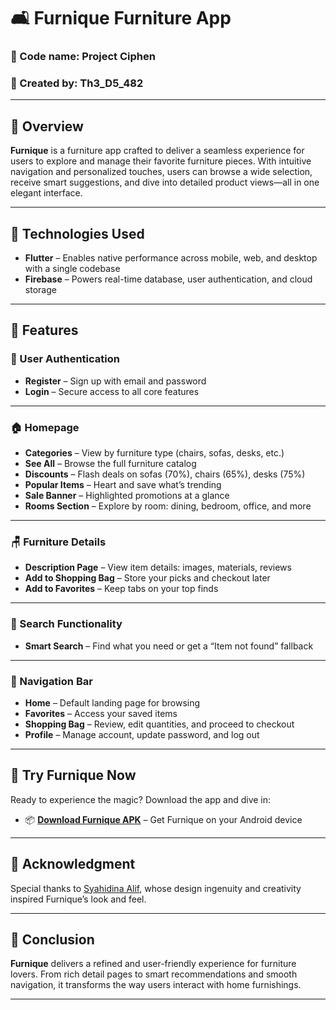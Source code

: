# 🛋️ Furnique Furniture App

### 🔐 Code name: Project Ciphen

### 👤 Created by: Th3_D5_482

---

## 📘 Overview  
**Furnique** is a furniture app crafted to deliver a seamless experience for users to explore and manage their favorite furniture pieces. With intuitive navigation and personalized touches, users can browse a wide selection, receive smart suggestions, and dive into detailed product views—all in one elegant interface.

---

## 🧰 Technologies Used  
-  **Flutter** – Enables native performance across mobile, web, and desktop with a single codebase  
-  **Firebase** – Powers real-time database, user authentication, and cloud storage

---

## 🚀 Features

### 🔐 User Authentication  
- **Register** – Sign up with email and password  
- **Login** – Secure access to all core features

---

### 🏠 Homepage  
- **Categories** – View by furniture type (chairs, sofas, desks, etc.)  
- **See All** – Browse the full furniture catalog  
- **Discounts** – Flash deals on sofas (70%), chairs (65%), desks (75%)  
- **Popular Items** – Heart and save what’s trending  
- **Sale Banner** – Highlighted promotions at a glance  
- **Rooms Section** – Explore by room: dining, bedroom, office, and more

---

### 🪑 Furniture Details  
- **Description Page** – View item details: images, materials, reviews  
- **Add to Shopping Bag** – Store your picks and checkout later  
- **Add to Favorites** – Keep tabs on your top finds

---

### 🔎 Search Functionality  
- **Smart Search** – Find what you need or get a “Item not found” fallback

---

### 🧭 Navigation Bar  
- **Home** – Default landing page for browsing  
- **Favorites** – Access your saved items  
- **Shopping Bag** – Review, edit quantities, and proceed to checkout  
- **Profile** – Manage account, update password, and log out

---

## 📱 Try Furnique Now

Ready to experience the magic? Download the app and dive in:

- 📦 **[Download Furnique APK](https://github.com/Th3-D5-482/Project-SnowCone/releases/tag/V1.0.0/app-debug.apk)** – Get Furnique on your Android device

---

## 🙏 Acknowledgment  
Special thanks to [Syahidina Alif](https://www.figma.com/@syahidinaalif), whose design ingenuity and creativity inspired Furnique’s look and feel.

---

## 🎯 Conclusion  
**Furnique** delivers a refined and user-friendly experience for furniture lovers. From rich detail pages to smart recommendations and smooth navigation, it transforms the way users interact with home furnishings.

---
